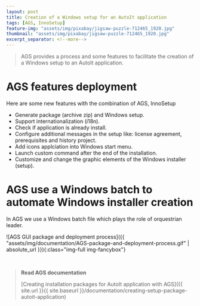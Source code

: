```yaml
---
layout: post
title: Creation of a Windows setup for an AutoIt application
tags: [AGS, InnoSetup]
feature-img: "assets/img/pixabay/jigsaw-puzzle-712465_1920.jpg"
thumbnail: "assets/img/pixabay/jigsaw-puzzle-712465_1920.jpg"
excerpt_separator: <!--more-->
---
```


> AGS provides a process and some features to facilitate the creation of a Windows setup to an AutoIt application.

<!--more-->


# AGS features deployment
Here are some new features with the combination of AGS, InnoSetup

- Generate package (archive zip) and Windows setup.
- Support internationalization (i18n).
- Check if application is already install.
- Configure additional messages in the setup like: license agreement, prerequisites and history project.
- Add icons applciation into Windows start menu.
- Launch custom command after the end of the installation.
- Customize and change the graphic elements of the Windows installer (setup).


# AGS use a Windows batch to automate Windows installer creation

In AGS we use a Windows batch file which plays the role of orquestrian leader. 

![AGS GUI package and deployment process]({{ "assets/img/documentation/AGS-package-and-deployment-process.gif" | absolute_url }}){:class="img-full img-fancybox"}


<br/>

> **Read AGS documentation**
>
> [Creating installation packages for AutoIt application with AGS]({{ site.url }}{{ site.baseurl }}/documentation/creating-setup-package-autoit-application)
 